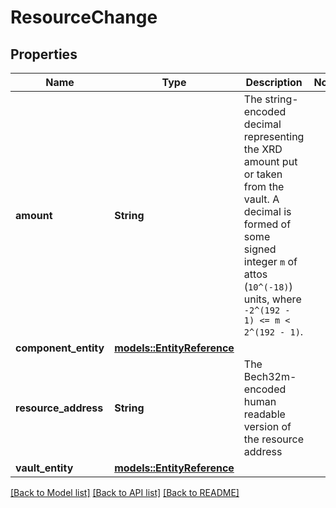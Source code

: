# ResourceChange

## Properties

Name | Type | Description | Notes
------------ | ------------- | ------------- | -------------
**amount** | **String** | The string-encoded decimal representing the XRD amount put or taken from the vault. A decimal is formed of some signed integer `m` of attos (`10^(-18)`) units, where `-2^(192 - 1) <= m < 2^(192 - 1)`.  | 
**component_entity** | [**models::EntityReference**](EntityReference.md) |  | 
**resource_address** | **String** | The Bech32m-encoded human readable version of the resource address | 
**vault_entity** | [**models::EntityReference**](EntityReference.md) |  | 

[[Back to Model list]](../README.md#documentation-for-models) [[Back to API list]](../README.md#documentation-for-api-endpoints) [[Back to README]](../README.md)



